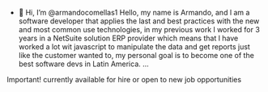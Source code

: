 - 👋 Hi, I’m @armandocomellas1
Hello, my name is Armando, and l am a software developer that applies the last and best practices with the new and most common use technologies, in my previous work l worked for 3 years in a NetSuite solution ERP provider which means that l have worked a lot wit javascript to manipulate the data and get reports just like the customer wanted to, my personal goal is to become one of the best software devs in Latin America.
...

Important! currently available for hire or open to new job opportunities

<!---
armandocomellas1/armandocomellas1 is a ✨ special ✨ repository because its `README.md` (this file) appears on your GitHub profile.
You can click the Preview link to take a look at your changes.
--->
